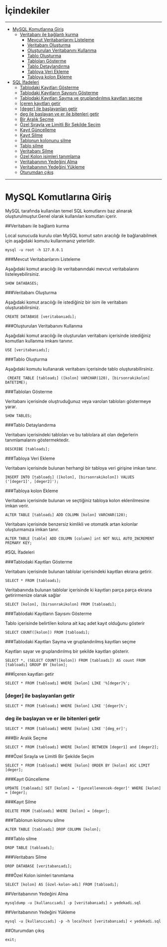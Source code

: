İçindekiler
===========

<hr>

  * [MySQL Komutlarına Giriş](#mysql-komutlarına-giriş)
    * [Veritabanı ile bağlantı kurma](#veritabanı-ile-bağlantı-kurma)
      * [Mevcut Veritabanlarını Listeleme](#mevcut-veritabanlarını-listeleme)
      * [Veritabanı Oluşturma](#veritabanı-oluşturma)
      * [Oluşturulan Veritabanını Kullanma](#oluşturulan-veritabanını-kullanma)
      * [Tablo Oluşturma](#tablo-oluşturma)
      * [Tabloları Gösterme](#tabloları-gösterme)
      * [Tablo Detaylandırma](#tablo-detaylandırma)
      * [Tabloya Veri Ekleme](#tabloya-veri-ekleme)
      * [Tabloya kolon Ekleme](#tabloya-kolon-ekleme)
  * [SQL İfadeleri](#sql-İfadeleri)
      * [Tablodaki Kayıtları Gösterme](#tablodaki-kayıtları-gösterme)
      * [Tablodaki Kayıtların Sayısını Gösterme](#tablodaki-kayıtların-sayısını-gösterme)
      * [Tablodaki Kayıtları Sayma ve gruplandırılmış kayıtları seçme](#tablodaki-kayıtları-sayma-ve-gruplandırılmış-kayıtları-seçme)
      * [İçeren kayıtları getir](#İçeren-kayıtları-getir)
      * [[deger] ile başlayanları getir](#deger-ile-başlayanları-getir)
      * [deg ile başlayan ve er ile bitenleri getir](#deg-ile-başlayan-ve-er-ile-bitenleri-getir)
      * [Bir Aralık Seçme](#bir-aralık-seçme)
      * [Özel Sırayla ve Limitli Bir Şekilde Seçim](#Özel-sırayla-ve-limitli-bir-Şekilde-seçim)
      * [Kayıt Güncelleme](#kayıt-güncelleme)
      * [Kayıt Silme](#kayıt-silme)
      * [Tablonun kolonunu silme](#tablonun-kolonunu-silme)
      * [Tablo silme](#tablo-silme)
      * [Veritabanı Silme](#veritabanı-silme)
      * [Özel Kolon isimleri tanımlama](#Özel-kolon-isimleri-tanımlama)
    * [Veritabanının Yedeğini Alma](#veritabanının-yedeğini-alma)
    * [Veritabanının Yedeğini Yükleme](#veritabanının-yedeğini-yükleme)
    * [Oturumdan çıkış](#oturumdan-çıkış)

<hr>

MySQL Komutlarına Giriş
========

MySQL tarafında kullanılan temel SQL komutlarını baz alınarak oluşturulmuştur.Genel olarak kullanılan komutları içerir.

##Veritabanı ile bağlantı kurma

Local sunucuda kurulu olan MySQL komut satırı aracılığı ile bağlanabilmek için aşağıdaki komutu kullanmanız yeterlidir.

```mysql -u root -h 127.0.0.1```

###Mevcut Veritabanlarını Listeleme

Aşağıdaki komut aracılığı ile veritabanındaki mevcut veritabalarını listeleyebilirsiniz.

```SHOW DATABASES;```

###Veritabanı Oluşturma

Aşağıdaki komut aracılığı ile istediğiniz bir isim ile veritabanı oluşturabilirsiniz.

```CREATE DATABASE [veritabanıadı];```

###Oluşturulan Veritabanını Kullanma

Aşağıdaki komut aracılığı ile oluşturulan veritabanı içerisinde istediğiniz komutları kullanma imkanı tanınır.

```USE [veritabanıadı];```

###Tablo Oluşturma

Aşağıdaki komutu kullanarak veritabanı içerisinde tablo oluşturabilirsiniz.

``` CREATE TABLE [tabloadı] ([kolon] VARCHAR(120), [birsonrakikolon] DATETIME);```

###Tabloları Gösterme

Veritabanı içerisinde oluştruduğunuz veya varolan tabloları göstermeye yarar.

```SHOW TABLES;```

###Tablo Detaylandırma

Veritabanı içerisindeki tabloları ve bu tablolara ait olan değerlerin tanımlamalarını göstermektedir.

```DESCRIBE [tabloadı];```

###Tabloya Veri Ekleme

Veritabanı içerisinde bulunan herhangi bir tabloya veri girişine imkan tanır.

```INSERT INTO [tabloadı] ([kolon], [birsonrakikolon]) VALUES ('[deger1]', [deger2]');```

###Tabloya kolon Ekleme

Veritabanı içerisinde bulunan ve seçtiğiniz tabloya kolon eklenilmesine imkan verir.

```ALTER TABLE [tabloadı] ADD COLUMN [kolon] VARCHAR(120);```

Veritabanı içerisinde benzersiz kimlikli ve otomatik artan kolonlar oluşturmanıza imkan tanır.

```ALTER TABLE [table] ADD COLUMN [column] int NOT NULL AUTO_INCREMENT PRIMARY KEY;```

#SQL İfadeleri

###Tablodaki Kayıtları Gösterme

Veritabanı içerisinde bulunan tablolar içerisindeki kayıtları ekrana getirir.

```SELECT * FROM [tabloadı];```

Veritabanında bulunan tablolar içerisinde ki kayıtları parça parça ekrana getirirmenize olanak sağlar

```SELECT [kolon], [birsonrakikolon] FROM [tabloadı];```

###Tablodaki Kayıtların Sayısını Gösterme

Tablo içerisinde belirtilen kolona ait kaç adet kayıt olduğunu gösterir

```SELECT COUNT([kolon]) FROM [tabloadı];```

###Tablodaki Kayıtları Sayma ve gruplandırılmış kayıtları seçme

Kayıtları sayar ve gruplandırılmış bir şekilde kayıtları gösterir.

```SELECT *, (SELECT COUNT([kolon]) FROM [tabloadı]) AS count FROM [tabloadı] GROUP BY [kolon];```

###İçeren kayıtları getir

```SELECT * FROM [tabloadı] WHERE [kolon] LIKE '%[deger]%';```

### [deger] ile başlayanları getir

```SELECT * FROM [tabloadı] WHERE [kolon] LIKE '[deger]%';```

### deg ile başlayan ve er ile bitenleri getir

```SELECT * FROM [tabloadı] WHERE [kolon] LIKE '[deg_er]';```

###Bir Aralık Seçme

```SELECT * FROM [tabloadı] WHERE [kolon] BETWEEN [deger1] and [deger2];```

###Özel Sırayla ve Limitli Bir Şekilde Seçim

```SELECT * FROM [tabloadı] WHERE [kolon] ORDER BY [kolon] ASC LIMIT [deger];```

###Kayıt Güncelleme

```UPDATE [tabloadı] SET [kolon] = '[guncellenencek-deger]' WHERE [kolon] = [deger];```

###Kayıt Silme

```DELETE FROM [tabloadı] WHERE [kolon] = [deger];```

###Tablonun kolonunu silme

```ALTER TABLE [tabloadı] DROP COLUMN [kolon];```

###Tablo silme

```DROP TABLE [tabloadı];```

###Veritabanı Silme

```DROP DATABASE [veritabanıadı];```

###Özel Kolon isimleri tanımlama

```SELECT [kolon] AS [özel-kolon-adı] FROM [tabloadı];```

##Veritabanının Yedeğini Alma

```mysqldump -u [kullanıcıadı] -p [veritabanıadı] > yedekadi.sql```

##Veritabanının Yedeğini Yükleme

```mysql -u [kullanıcıadı] -p -h localhost [veritabanıadı] < yedekadi.sql```

##Oturumdan çıkış

```exit;```
